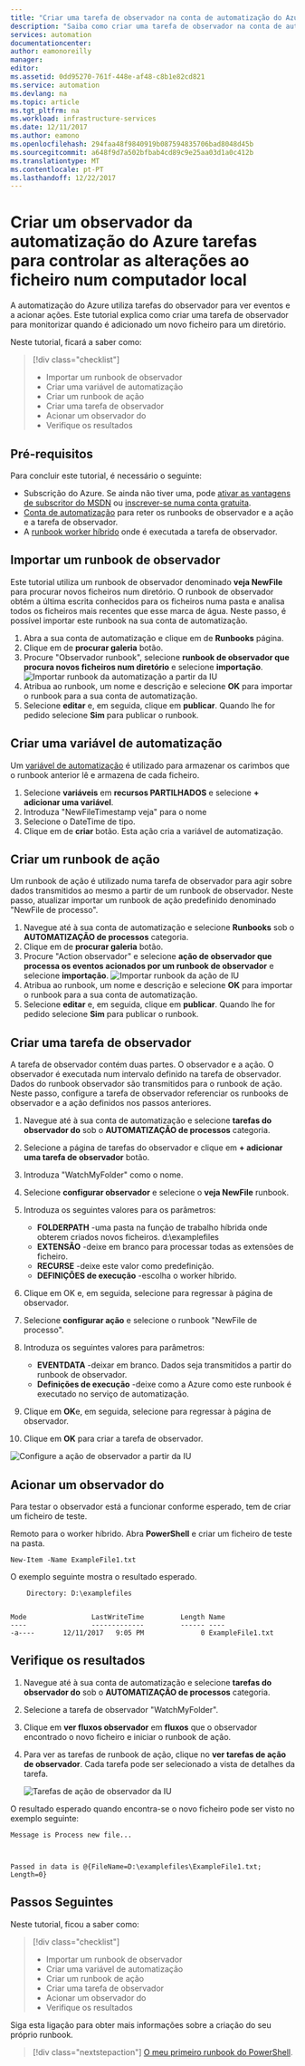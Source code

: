 ```yaml
---
title: "Criar uma tarefa de observador na conta de automatização do Azure | Microsoft Docs"
description: "Saiba como criar uma tarefa de observador na conta de automatização do Azure para ver para novos ficheiros criados numa pasta."
services: automation
documentationcenter: 
author: eamonoreilly
manager: 
editor: 
ms.assetid: 0dd95270-761f-448e-af48-c8b1e82cd821
ms.service: automation
ms.devlang: na
ms.topic: article
ms.tgt_pltfrm: na
ms.workload: infrastructure-services
ms.date: 12/11/2017
ms.author: eamono
ms.openlocfilehash: 294faa48f9840919b087594835706bad8048d45b
ms.sourcegitcommit: a648f9d7a502bfbab4cd89c9e25aa03d1a0c412b
ms.translationtype: MT
ms.contentlocale: pt-PT
ms.lasthandoff: 12/22/2017
---
```

# <a name="create-an-azure-automation-watcher-tasks-to-track-file-changes-on-a-local-machine"></a>Criar um observador da automatização do Azure tarefas para controlar as alterações ao ficheiro num computador local

A automatização do Azure utiliza tarefas do observador para ver eventos e a acionar ações. Este tutorial explica como criar uma tarefa de observador para monitorizar quando é adicionado um novo ficheiro para um diretório.

Neste tutorial, ficará a saber como:

> [!div class="checklist"]
> * Importar um runbook de observador
> * Criar uma variável de automatização
> * Criar um runbook de ação
> * Criar uma tarefa de observador
> * Acionar um observador do
> * Verifique os resultados

## <a name="prerequisites"></a>Pré-requisitos

Para concluir este tutorial, é necessário o seguinte:

* Subscrição do Azure. Se ainda não tiver uma, pode [ativar as vantagens de subscritor do MSDN](https://azure.microsoft.com/pricing/member-offers/msdn-benefits-details/) ou [inscrever-se numa conta gratuita](https://azure.microsoft.com/free/?WT.mc_id=A261C142F).
* [Conta de automatização](automation-offering-get-started.md) para reter os runbooks de observador e a ação e a tarefa de observador.
* A [runbook worker híbrido](automation-hybrid-runbook-worker.md) onde é executada a tarefa de observador.

## <a name="import-a-watcher-runbook"></a>Importar um runbook de observador

Este tutorial utiliza um runbook de observador denominado **veja NewFile** para procurar novos ficheiros num diretório. O runbook de observador obtém a última escrita conhecidos para os ficheiros numa pasta e analisa todos os ficheiros mais recentes que esse marca de água. Neste passo, é possível importar este runbook na sua conta de automatização.

1. Abra a sua conta de automatização e clique em de **Runbooks** página.
1. Clique em de **procurar galeria** botão.
1. Procure "Observador runbook", selecione **runbook de observador que procura novos ficheiros num diretório** e selecione **importação**.
  ![Importar runbook da automatização a partir da IU](media/automation-watchers-tutorial/importsourcewatcher.png)
1. Atribua ao runbook, um nome e descrição e selecione **OK** para importar o runbook para a sua conta de automatização.
1. Selecione **editar** e, em seguida, clique em **publicar**. Quando lhe for pedido selecione **Sim** para publicar o runbook.

## <a name="create-an-automation-variable"></a>Criar uma variável de automatização

Um [variável de automatização](automation-variables.md) é utilizado para armazenar os carimbos que o runbook anterior lê e armazena de cada ficheiro. 

1. Selecione **variáveis** em **recursos PARTILHADOS** e selecione **+ adicionar uma variável**.
1. Introduza "NewFileTimestamp veja" para o nome
1. Selecione o DateTime de tipo.
1. Clique em de **criar** botão. Esta ação cria a variável de automatização.

## <a name="create-an-action-runbook"></a>Criar um runbook de ação

Um runbook de ação é utilizado numa tarefa de observador para agir sobre dados transmitidos ao mesmo a partir de um runbook de observador. Neste passo, atualizar importar um runbook de ação predefinido denominado "NewFile de processo".

1. Navegue até à sua conta de automatização e selecione **Runbooks** sob o **AUTOMATIZAÇÃO de processos** categoria.
1. Clique em de **procurar galeria** botão.
1. Procure "Action observador" e selecione **ação de observador que processa os eventos acionados por um runbook de observador** e selecione **importação**.
  ![Importar runbook da ação de IU](media/automation-watchers-tutorial/importsourceaction.png)
1. Atribua ao runbook, um nome e descrição e selecione **OK** para importar o runbook para a sua conta de automatização.
1. Selecione **editar** e, em seguida, clique em **publicar**. Quando lhe for pedido selecione **Sim** para publicar o runbook.

## <a name="create-a-watcher-task"></a>Criar uma tarefa de observador

A tarefa de observador contém duas partes. O observador e a ação. O observador é executada num intervalo definido na tarefa de observador. Dados do runbook observador são transmitidos para o runbook de ação. Neste passo, configure a tarefa de observador referenciar os runbooks de observador e a ação definidos nos passos anteriores.

1. Navegue até à sua conta de automatização e selecione **tarefas do observador do** sob o **AUTOMATIZAÇÃO de processos** categoria.
1. Selecione a página de tarefas do observador e clique em **+ adicionar uma tarefa de observador** botão.
1. Introduza "WatchMyFolder" como o nome.

1. Selecione **configurar observador** e selecione o **veja NewFile** runbook.

1. Introduza os seguintes valores para os parâmetros:

   * **FOLDERPATH** -uma pasta na função de trabalho híbrida onde obterem criados novos ficheiros. d:\examplefiles
   * **EXTENSÃO** -deixe em branco para processar todas as extensões de ficheiro.
   * **RECURSE** -deixe este valor como predefinição.
   * **DEFINIÇÕES de execução** -escolha o worker híbrido.

1. Clique em OK e, em seguida, selecione para regressar à página de observador.
1. Selecione **configurar ação** e selecione o runbook "NewFile de processo".
1. Introduza os seguintes valores para parâmetros:

   *    **EVENTDATA** -deixar em branco. Dados seja transmitidos a partir do runbook de observador.  
   *    **Definições de execução** -deixe como a Azure como este runbook é executado no serviço de automatização.

1. Clique em **OK**e, em seguida, selecione para regressar à página de observador.
1. Clique em **OK** para criar a tarefa de observador.

![Configure a ação de observador a partir da IU](media/automation-watchers-tutorial/watchertaskcreation.png)

## <a name="trigger-a-watcher"></a>Acionar um observador do

Para testar o observador está a funcionar conforme esperado, tem de criar um ficheiro de teste.

Remoto para o worker híbrido. Abra **PowerShell** e criar um ficheiro de teste na pasta.
  
   ```PowerShell-interactive
   New-Item -Name ExampleFile1.txt
   ```

O exemplo seguinte mostra o resultado esperado.

```
    Directory: D:\examplefiles


Mode                LastWriteTime         Length Name
----                -------------         ------ ----
-a----       12/11/2017   9:05 PM              0 ExampleFile1.txt
```

## <a name="inspect-the-output"></a>Verifique os resultados

1. Navegue até à sua conta de automatização e selecione **tarefas do observador do** sob o **AUTOMATIZAÇÃO de processos** categoria.
1. Selecione a tarefa de observador "WatchMyFolder".
1. Clique em **ver fluxos observador** em **fluxos** que o observador encontrado o novo ficheiro e iniciar o runbook de ação.
1. Para ver as tarefas de runbook de ação, clique no **ver tarefas de ação de observador**. Cada tarefa pode ser selecionado a vista de detalhes da tarefa.

   ![Tarefas de ação de observador da IU](media/automation-watchers-tutorial/WatcherActionJobs.png)

O resultado esperado quando encontra-se o novo ficheiro pode ser visto no exemplo seguinte:

```
Message is Process new file...



Passed in data is @{FileName=D:\examplefiles\ExampleFile1.txt; Length=0}
```

## <a name="next-steps"></a>Passos Seguintes

Neste tutorial, ficou a saber como:

> [!div class="checklist"]
> * Importar um runbook de observador
> * Criar uma variável de automatização
> * Criar um runbook de ação
> * Criar uma tarefa de observador
> * Acionar um observador do
> * Verifique os resultados

Siga esta ligação para obter mais informações sobre a criação do seu próprio runbook.

> [!div class="nextstepaction"]
> [O meu primeiro runbook do PowerShell](automation-first-runbook-textual-powershell.md).
